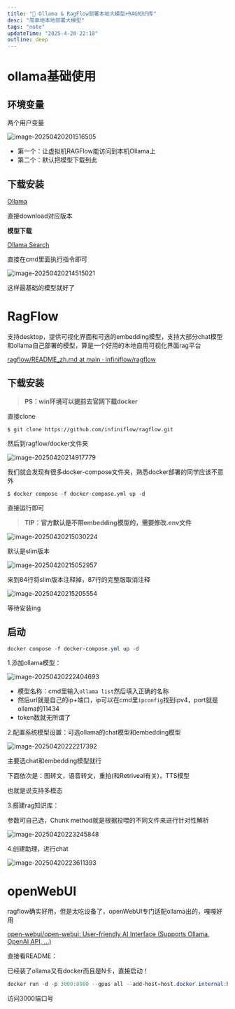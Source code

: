 ```yaml
---
title: "🐋 Ollama & RagFlow部署本地大模型+RAG知识库"
desc: "简单地本地部署大模型"
tags: "note"
updateTime: "2025-4-20 22:18"
outline: deep
---
```


# ollama基础使用

## 环境变量

两个用户变量

![image-20250420201516505](../../public/ollama.assets/image-20250420201516505.png)

- 第一个：让虚拟机RAGFlow能访问到本机Ollama上
- 第二个：默认把模型下载到此



## 下载安装

[Ollama](https://ollama.com/)

直接download对应版本



**模型下载**

[Ollama Search](https://ollama.com/search)

直接在cmd里面执行指令即可

![image-20250420214515021](../../public/ollama.assets/image-20250420214515021.png)

这样最基础的模型就好了



# RagFlow

支持desktop，提供可视化界面和可选的embedding模型，支持大部分chat模型和ollama自己部署的模型，算是一个好用的本地自用可视化界面rag平台

[ragflow/README_zh.md at main · infiniflow/ragflow](https://github.com/infiniflow/ragflow/blob/main/README_zh.md)



## 下载安装

> **PS：win环境可以提前去官网下载docker**

直接clone

```
$ git clone https://github.com/infiniflow/ragflow.git
```

然后到ragflow/docker文件夹

![image-20250420214917779](../../public/ollama.assets/image-20250420214917779.png)

我们就会发现有很多docker-compose文件夹，熟悉docker部署的同学应该不意外

```
$ docker compose -f docker-compose.yml up -d
```

直接运行即可

> **TIP：官方默认是不带embedding模型的，需要修改.env文件**

![image-20250420215030224](../../public/ollama.assets/image-20250420215030224.png)

默认是slim版本

![image-20250420215052957](../../public/ollama.assets/image-20250420215052957.png)

来到84行将slim版本注释掉，87行的完整版取消注释

![image-20250420215205554](../../public/ollama.assets/image-20250420215205554.png)

等待安装ing



## 启动

```powershell
docker compose -f docker-compose.yml up -d
```

1.添加ollama模型：

![image-20250420222404693](../../public/ollama.assets/image-20250420222404693.png)

- 模型名称：cmd里输入`ollama list`然后填入正确的名称
- 然后url就是自己的ip+端口，ip可以在cmd里`ipconfig`找到ipv4，port就是ollama的11434
- token数就无所谓了

2.配置系统模型设置：可选ollama的chat模型和embedding模型

![image-20250420222217392](../../public/ollama.assets/image-20250420222217392.png)

主要选chat和embedding模型就行

下面依次是：图转文，语音转文，重拍(和Retriveal有关)，TTS模型

也就是说支持多模态

3.搭建rag知识库：

参数可自己选，Chunk method就是根据投喂的不同文件来进行针对性解析

![image-20250420223245848](../../public/ollama.assets/image-20250420223245848.png)

4.创建助理，进行chat

![image-20250420223611393](../../public/ollama.assets/image-20250420223611393.png)







# openWebUI

ragflow确实好用，但是太吃设备了，openWebUI专门适配ollama出的，嘎嘎好用

[open-webui/open-webui: User-friendly AI Interface (Supports Ollama, OpenAI API, ...)](https://github.com/open-webui/open-webui)

直接看README：

已经装了ollama又有docker而且是N卡，直接启动！

```powershell
docker run -d -p 3000:8080 --gpus all --add-host=host.docker.internal:host-gateway -v open-webui:/app/backend/data --name open-webui --restart always ghcr.io/open-webui/open-webui:cuda
```

访问3000端口号

